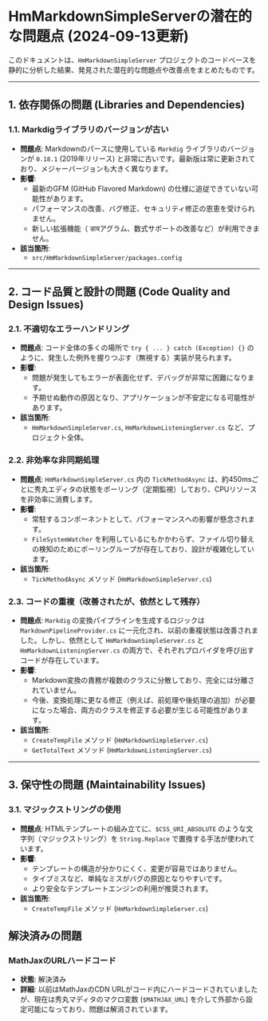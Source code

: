 # HmMarkdownSimpleServerの潜在的な問題点 (2024-09-13更新)

このドキュメントは、`HmMarkdownSimpleServer` プロジェクトのコードベースを静的に分析した結果、発見された潜在的な問題点や改善点をまとめたものです。

---

## 1. 依存関係の問題 (Libraries and Dependencies)

### 1.1. Markdigライブラリのバージョンが古い

- **問題点**:
  Markdownのパースに使用している `Markdig` ライブラリのバージョンが `0.18.1` (2019年リリース) と非常に古いです。最新版は常に更新されており、メジャーバージョンも大きく異なります。
- **影響**:
  - 最新のGFM (GitHub Flavored Markdown) の仕様に追従できていない可能性があります。
  - パフォーマンスの改善、バグ修正、セキュリティ修正の恩恵を受けられません。
  - 新しい拡張機能（ डायアグラム、数式サポートの改善など）が利用できません。
- **該当箇所**:
  - `src/HmMarkdownSimpleServer/packages.config`

---

## 2. コード品質と設計の問題 (Code Quality and Design Issues)

### 2.1. 不適切なエラーハンドリング

- **問題点**:
  コード全体の多くの場所で `try { ... } catch (Exception) {}` のように、発生した例外を握りつぶす（無視する）実装が見られます。
- **影響**:
  - 問題が発生してもエラーが表面化せず、デバッグが非常に困難になります。
  - 予期せぬ動作の原因となり、アプリケーションが不安定になる可能性があります。
- **該当箇所**:
  - `HmMarkdownSimpleServer.cs`, `HmMarkdownListeningServer.cs` など、プロジェクト全体。

### 2.2. 非効率な非同期処理

- **問題点**:
  `HmMarkdownSimpleServer.cs` 内の `TickMethodAsync` は、約450msごとに秀丸エディタの状態をポーリング（定期監視）しており、CPUリソースを非効率に消費します。
- **影響**:
  - 常駐するコンポーネントとして、パフォーマンスへの影響が懸念されます。
  - `FileSystemWatcher` を利用しているにもかかわらず、ファイル切り替えの検知のためにポーリングループが存在しており、設計が複雑化しています。
- **該当箇所**:
  - `TickMethodAsync` メソッド (`HmMarkdownSimpleServer.cs`)

### 2.3. コードの重複（改善されたが、依然として残存）

- **問題点**:
  `Markdig` の変換パイプラインを生成するロジックは `MarkdownPipelineProvider.cs` に一元化され、以前の重複状態は改善されました。しかし、依然として `HmMarkdownSimpleServer.cs` と `HmMarkdownListeningServer.cs` の両方で、それぞれプロバイダを呼び出すコードが存在しています。
- **影響**:
  - Markdown変換の責務が複数のクラスに分散しており、完全には分離されていません。
  - 今後、変換処理に更なる修正（例えば、前処理や後処理の追加）が必要になった場合、両方のクラスを修正する必要が生じる可能性があります。
- **該当箇所**:
  - `CreateTempFile` メソッド (`HmMarkdownSimpleServer.cs`)
  - `GetTotalText` メソッド (`HmMarkdownListeningServer.cs`)

---

## 3. 保守性の問題 (Maintainability Issues)

### 3.1. マジックストリングの使用

- **問題点**:
  HTMLテンプレートの組み立てに、`$CSS_URI_ABSOLUTE` のような文字列（マジックストリング）を `String.Replace` で置換する手法が使われています。
- **影響**:
  - テンプレートの構造が分かりにくく、変更が容易ではありません。
  - タイプミスなど、単純なミスがバグの原因となりやすいです。
  - より安全なテンプレートエンジンの利用が推奨されます。
- **該当箇所**:
  - `CreateTempFile` メソッド (`HmMarkdownSimpleServer.cs`)


## 解決済みの問題

### MathJaxのURLハードコード

- **状態**: 解決済み
- **詳細**: 以前はMathJaxのCDN URLがコード内にハードコードされていましたが、現在は秀丸マディタのマクロ変数 (`$MATHJAX_URL`) を介して外部から設定可能になっており、問題は解消されています。
